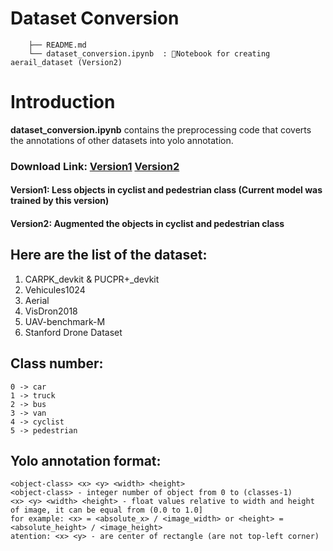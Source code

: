 # Dataset Conversion
```
    ├── README.md                         
    └── dataset_conversion.ipynb  : Notebook for creating aerail_dataset (Version2)
```
# Introduction 
**dataset_conversion.ipynb** contains the preprocessing code that coverts the annotations of other datasets into yolo annotation.

### **Download Link**: [Version1](https://drive.google.com/file/d/1lD9By9aSsRZs2rHy5-Up67bul4A4kulY/view?usp=sharing) [Version2](https://drive.google.com/file/d/1rUcUKc8Vgs8wERgDnG1FfHHDl8Q7hu-I/view?usp=sharing)

#### Version1: Less objects in cyclist and pedestrian class (Current model was trained by this version)

#### Version2: Augmented the objects in cyclist and pedestrian class

## Here are the list of the dataset:
1. CARPK_devkit & PUCPR+_devkit
2. Vehicules1024
3. Aerial
4. VisDron2018
5. UAV-benchmark-M
6. Stanford Drone Dataset 

## Class number:
```
0 -> car
1 -> truck
2 -> bus
3 -> van
4 -> cyclist
5 -> pedestrian
```

## Yolo annotation format:
```
<object-class> <x> <y> <width> <height>
<object-class> - integer number of object from 0 to (classes-1)
<x> <y> <width> <height> - float values relative to width and height of image, it can be equal from (0.0 to 1.0]
for example: <x> = <absolute_x> / <image_width> or <height> = <absolute_height> / <image_height>
atention: <x> <y> - are center of rectangle (are not top-left corner)
```

